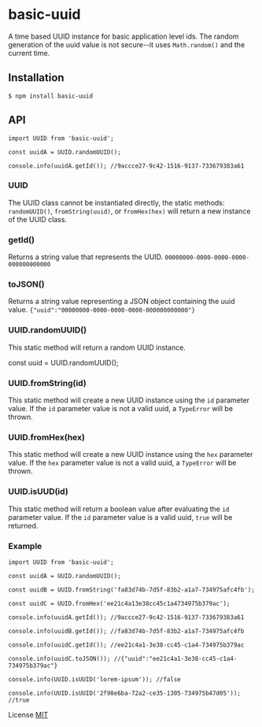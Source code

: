 # basic-uuid

A time based UUID instance for basic application level ids. The random generation of the uuid value is not secure--it 
uses `Math.random()` and the current time. 

## Installation
``
$ npm install basic-uuid
``
## API

```
import UUID from 'basic-uuid';

const uuidA = UUID.randomUUID();

console.info(uuidA.getId()); //9accce27-9c42-1516-9137-733679383a61
```

### UUID

The UUID class cannot be instantiated directly, the static methods: `randomUUID()`, `fromString(uuid)`, or `fromHex(hex)` 
will return a new instance of the UUID class.

### getId()
Returns a string value that represents the UUID. `00000000-0000-0000-0000-000000000000`

### toJSON()
Returns a string value representing a JSON object containing the uuid value. 
`{"uuid":"00000000-0000-0000-0000-000000000000"}`

### UUID.randomUUID()
This static method will return a random UUID instance.

 const uuid = UUID.randomUUID();

### UUID.fromString(id)
This static method will create a new UUID instance using the `id` parameter value. If the `id` parameter value is not a
valid uuid, a `TypeError` will be thrown.

### UUID.fromHex(hex)
This static method will create a new UUID instance using the `hex` parameter value. If the `hex` parameter value is not a
valid uuid, a `TypeError` will be thrown.

### UUID.isUUD(id)
This static method will return a boolean value after evaluating the `id` parameter value. If the `id` parameter value 
is a valid uuid, `true` will be returned.

### Example

```
import UUID from 'basic-uuid';

const uuidA = UUID.randomUUID();

const uuidB = UUID.fromString('fa83d74b-7d5f-83b2-a1a7-734975afc4fb');

const uuidC = UUID.fromHex('ee21c4a13e38cc45c1a4734975b379ac');

console.info(uuidA.getId()); //9accce27-9c42-1516-9137-733679383a61

console.info(uuidB.getId()); //fa83d74b-7d5f-83b2-a1a7-734975afc4fb

console.info(uuidC.getId()); //ee21c4a1-3e38-cc45-c1a4-734975b379ac

console.info(uuidC.toJSON()); //{"uuid":"ee21c4a1-3e38-cc45-c1a4-734975b379ac"}

console.info(UUID.isUUID('lorem-ipsum')); //false

console.info(UUID.isUUID('2f98e6ba-72a2-ce35-1305-734975b47d05')); //true
```

License [MIT](LICENSE)
